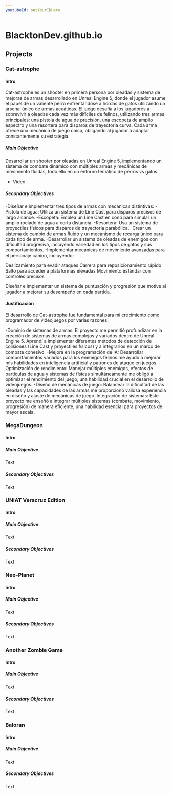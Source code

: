 ```yaml
---
youtubeId: putYourIDHere
---
```

# BlacktonDev.github.io

## Projects

### Cat-astrophe

#### Intro
Cat-astrophe es un shooter en primera persona por oleadas y sistema de mejoras de armas desarrollado en Unreal Engine 5, donde el jugador asume el papel de un valiente perro enfrentándose a hordas de gatos utilizando un arsenal único de armas acuáticas.
El juego desafía a los jugadores a sobrevivir a oleadas cada vez más difíciles de felinos, utilizando tres armas principales: una pistola de agua de precisión, una escopeta de amplio espectro y una resortera para disparos de trayectoria curva. Cada arma ofrece una mecánica de juego única, obligando al jugador a adaptar constantemente su estrategia.
##### Main Objective
Desarrollar un shooter por oleadas en Unreal Engine 5, implementando un sistema de combate dinámico con múltiples armas y mecánicas de movimiento fluidas, todo ello en un entorno temático de perros vs gatos.
- Video
##### Secondary Objectives
-Diseñar e implementar tres tipos de armas con mecánicas distintivas:
 -Pistola de agua: Utiliza un sistema de Line Cast para disparos precisos de largo alcance.
 -Escopeta: Emplea un Line Cast en cono para simular un amplio rociado de agua a corta distancia.
 -Resortera: Usa un sistema de proyectiles físicos para disparos de trayectoria parabólica.
-Crear un sistema de cambio de armas fluido y un mecanismo de recarga único para cada tipo de arma.
-Desarrollar un sistema de oleadas de enemigos con dificultad progresiva, incluyendo variedad en los tipos de gatos y sus comportamientos.
-Implementar mecánicas de movimiento avanzadas para el personaje canino, incluyendo:

Deslizamiento para evadir ataques
Carrera para reposicionamiento rápido
Salto para acceder a plataformas elevadas
Movimiento estándar con controles precisos


Diseñar e implementar un sistema de puntuación y progresión que motive al jugador a mejorar su desempeño en cada partida.

#### Justificación

El desarrollo de Cat-astrophe fue fundamental para mi crecimiento como programador de videojuegos por varias razones:

-Dominio de sistemas de armas: El proyecto me permitió profundizar en la creación de sistemas de armas complejos y variados dentro de Unreal Engine 5. Aprendí a implementar diferentes métodos de detección de colisiones (Line Cast y proyectiles físicos) y a integrarlos en un marco de combate cohesivo.
-Mejora en la programación de IA: Desarrollar comportamientos variados para los enemigos felinos me ayudó a mejorar mis habilidades en inteligencia artificial y patrones de ataque en juegos.
-Optimización de rendimiento: Manejar múltiples enemigos, efectos de partículas de agua y sistemas de físicas simultáneamente me obligó a optimizar el rendimiento del juego, una habilidad crucial en el desarrollo de videojuegos.
-Diseño de mecánicas de juego: Balancear la dificultad de las oleadas y las capacidades de las armas me proporcionó valiosa experiencia en diseño y ajuste de mecánicas de juego.
Integración de sistemas: Este proyecto me enseñó a integrar múltiples sistemas (combate, movimiento, progresión) de manera eficiente, una habilidad esencial para proyectos de mayor escala.

### MegaDungeon

#### Intro
##### Main Objective
Text
##### Secondary Objectives
Text

### UNIAT Veracruz Edition

#### Intro
##### Main Objective
Text
##### Secondary Objectives
Text
 
### Neo-Planet

#### Intro
##### Main Objective
Text
##### Secondary Objectives
Text

### Another Zombie Game

#### Intro
##### Main Objective
Text
##### Secondary Objectives
Text
 
### Baloran

#### Intro
##### Main Objective
Text
##### Secondary Objectives
Text
